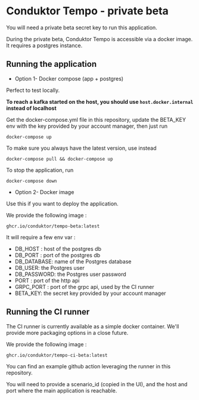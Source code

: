 # Conduktor Tempo - private beta

You will need a private beta secret key to run this application.

During the private beta, Conduktor Tempo is accessible via a docker image. It requires a postgres instance.

## Running the application

- Option 1- Docker compose (app + postgres)

Perfect to test locally.

**To reach a kafka started on the host, you should use `host.docker.internal` instead of localhost**

Get the docker-compose.yml file in this repository, update the BETA_KEY env with the key provided by your account manager, then just run

`docker-compose up`

To make sure you always have the latest version, use instead

`docker-compose pull && docker-compose up`

To stop the application, run

`docker-compose down`

- Option 2- Docker image

Use this if you want to deploy the application.

We provide the following image :

`ghcr.io/conduktor/tempo-beta:latest`

It will require a few env var :

- DB_HOST : host of the postgres db
- DB_PORT : port of the postgres db
- DB_DATABASE: name of the Postgres database
- DB_USER: the Postgres user
- DB_PASSWORD: the Postgres user password
- PORT : port of the http api
- GRPC_PORT : port of the grpc api, used by the CI runner
- BETA_KEY: the secret key provided by your account manager

## Running the CI runner

The CI runner is currently available as a simple docker container. We'll provide more packaging options in a close future.

We provide the following image :

`ghcr.io/conduktor/tempo-ci-beta:latest`

You can find an example github action leveraging the runner in this repository.

You will need to provide a scenario_id (copied in the UI), and the host and port where the main application is reachable.
